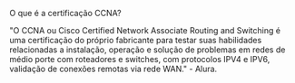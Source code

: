 O que é a certificação CCNA?

"O CCNA ou Cisco Certified Network Associate Routing and Switching é uma certificação do próprio fabricante para testar suas habilidades relacionadas a instalação, operação e solução de problemas em redes de médio porte com roteadores e switches, com protocolos IPV4 e IPV6, validação de conexões remotas via rede WAN." - Alura.

